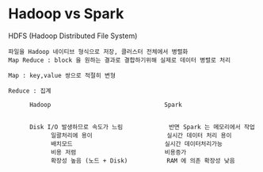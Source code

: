 # Hadoop vs Spark

HDFS (Hadoop Distributed File System) 
```
파일을 Hadoop 네이티브 형식으로 저장, 클러스터 전체에서 병렬화 
Map Reduce : block 을 원하는 결과로 결합하기위해 실제로 데이터 병렬로 처리 

Map : key,value 쌍으로 적절히 변형

Reduce : 집계 

```




          Hadoop                                Spark


          Disk I/O 발생하므로 속도가 느림             반면 Spark 는 메모리에서 작업   
                일괄처리에 용이                     실시간 데이터 처리 용이    
                배치모드                          실시간 데이터처리가능   
                비용 저렴                         비용증가
                확장성 높음 (노드 + Disk)           RAM 에 의존 확장성 낮음
      
      
